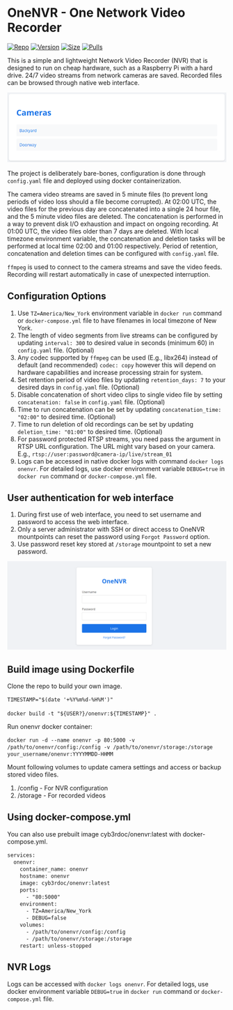 # OneNVR - One Network Video Recorder

[![Repo](https://img.shields.io/badge/Docker-Repo-007EC6?labelColor-555555&color-007EC6&logo=docker&logoColor=fff&style=flat-square)](https://hub.docker.com/r/cyb3rdoc/onenvr)
[![Version](https://img.shields.io/docker/v/cyb3rdoc/onenvr/latest?labelColor-555555&color-007EC6&style=flat-square)](https://hub.docker.com/r/cyb3rdoc/onenvr)
[![Size](https://img.shields.io/docker/image-size/cyb3rdoc/onenvr/latest?sort=semver&labelColor-555555&color-007EC6&style=flat-square)](https://hub.docker.com/r/cyb3rdoc/onenvr)
[![Pulls](https://img.shields.io/docker/pulls/cyb3rdoc/onenvr?labelColor-555555&color-007EC6&style=flat-square)](https://hub.docker.com/r/cyb3rdoc/onenvr)

This is a simple and lightweight Network Video Recorder (NVR) that is designed to run on cheap hardware, such as a Raspberry Pi with a hard drive. 24/7 video streams from network cameras are saved. Recorded files can be browsed through native web interface.

![Web Interface](/images/web-interface.png)

The project is deliberately bare-bones, configuration is done through `config.yaml` file and deployed using docker containerization.

The camera video streams are saved in 5 minute files (to prevent long periods of video loss should a file become corrupted). At 02:00 UTC, the video files for the previous day are concatenated into a single 24 hour file, and the 5 minute video files are deleted. The concatenation is performed in a way to prevent disk I/O exhaustion and impact on ongoing recording. At 01:00 UTC, the video files older than 7 days are deleted. With local timezone environment variable, the concatenation and deletion tasks will be performed at local time 02:00 and 01:00 respectively. Period of retention, concatenation and deletion times can be configured with `config.yaml` file.

`ffmpeg` is used to connect to the camera streams and save the video feeds. Recording will restart automatically in case of unexpected interruption.

## Configuration Options
1. Use `TZ=America/New_York` environment variable in `docker run` command or `docker-compose.yml` file to have filenames in local timezone of New York.
2. The length of video segments from live streams can be configured by updating `interval: 300` to desired value in seconds (minimum 60) in `config.yaml` file. (Optional)
3. Any codec supported by `ffmpeg` can be used (E.g., libx264) instead of default (and recommended) `codec: copy` however this will depend on hardware capabilities and increase processing strain for system.
4. Set retention period of video files by updating `retention_days: 7` to your desired days in `config.yaml` file. (Optional)
5. Disable concatenation of short video clips to single video file by setting `concatenation: false` in `config.yaml` file. (Optional)
6. Time to run concatenation can be set by updating `concatenation_time: "02:00"` to desired time. (Optional)
7. Time to run deletion of old recordings can be set by updating `deletion_time: "01:00"` to desired time. (Optional)
8. For password protected RTSP streams, you need pass the argument in RTSP URL configuration. The URL might vary based on your camera. E.g., `rtsp://user:password@camera-ip/live/stream_01`
9. Logs can be accessed in native docker logs with command `docker logs onenvr`. For detailed logs, use docker environment variable `DEBUG=true` in `docker run` command or `docker-compose.yml` file.

## User authentication for web interface
1. During first use of web interface, you need to set username and password to access the web interface.
2. Only a server administrator with SSH or direct access to OneNVR mountpoints can reset the password using `Forgot Password` option.
3. Use password reset key stored at `/storage` mountpoint to set a new password.

![Web Interface](/images/web-login.png)

## Build image using Dockerfile

Clone the repo to build your own image.

```
TIMESTAMP="$(date '+%Y%m%d-%H%M')"

docker build -t "${USER?}/onenvr:${TIMESTAMP}" .
```

Run onenvr docker container:
```
docker run -d --name onenvr -p 80:5000 -v /path/to/onenvr/config:/config -v /path/to/onenvr/storage:/storage your_username/onenvr:YYYYMMDD-HHMM
```

Mount following volumes to update camera settings and access or backup stored video files.
1. /config - For NVR configuration
2. /storage - For recorded videos

## Using docker-compose.yml

You can also use prebuilt image cyb3rdoc/onenvr:latest with docker-compose.yml.
```
services:
  onenvr:
    container_name: onenvr
    hostname: onenvr
    image: cyb3rdoc/onenvr:latest
    ports:
      - "80:5000"
    environment:
      - TZ=America/New_York
      - DEBUG=false
    volumes:
      - /path/to/onenvr/config:/config
      - /path/to/onenvr/storage:/storage
    restart: unless-stopped

```

## NVR Logs
Logs can be accessed with `docker logs onenvr`. For detailed logs, use docker environment variable `DEBUG=true` in `docker run` command or `docker-compose.yml` file.
